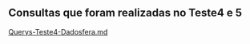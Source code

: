 ## Consultas que foram realizadas no Teste4 e 5

[Querys-Teste4-Dadosfera.md](https://github.com/feesilva91/Felipe_Vicente_DDF_SUPORTE_082023/files/12439434/Querys-Teste4-Dadosfera.md)
